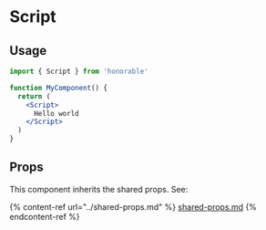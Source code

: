 # Script

## Usage

```jsx
import { Script } from 'honorable'

function MyComponent() {
  return (
    <Script>
      Hello world
    </Script>
  )
}
```

## Props

This component inherits the shared props. See:

{% content-ref url="../shared-props.md" %}
[shared-props.md](../shared-props.md)
{% endcontent-ref %}

